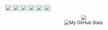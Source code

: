 <p align="center">
  <a href="https://twitter.com/Nishan_CW">
    <img align="left" alt="Nishan's Twitter" width="22px" src="https://cdn.jsdelivr.net/npm/simple-icons@v3/icons/twitter.svg" />
  </a>
  <a href="https://www.linkedin.com/in/nishanchathuranga">
    <img align="left" alt="Nishan's Linkdein" width="22px" src="https://cdn.jsdelivr.net/npm/simple-icons@v3/icons/linkedin.svg" />
  </a>
  <a href="https://github.com/nishanc">
    <img align="left" alt="Nishan's Github" width="22px" src="https://cdn.jsdelivr.net/npm/simple-icons@v3/icons/github.svg" />
  </a>
  <a href="https://www.instagram.com/nishan_cw">
    <img align="left" alt="Nishan's Instagram" width="22px" src="https://cdn.jsdelivr.net/npm/simple-icons@v3/icons/instagram.svg" />
  </a>
  <a href="https://www.facebook.com/Nishan.C.Wickramarathna">
    <img align="left" alt="Nishan's Facebook" width="22px" src="https://cdn.jsdelivr.net/npm/simple-icons@v3/icons/facebook.svg" />
  </a>
  <a href="https://medium.com/@nishancw">
    <img align="left" alt="Nishan's Medium" width="22px" src="https://cdn.jsdelivr.net/npm/simple-icons@v3/icons/medium.svg" />
  </a>
  <br/><br/>
  <a href="https://github.com/nishanc">
    <img align="center" src="https://github-readme-stats.vercel.app/api/top-langs/?username=nishanc&theme=radical" />
  </a>
  <br/>
  <img src="https://github-readme-stats.vercel.app/api?username=nishanc&&show_icons=true&theme=radical&line_height=27&v=5" alt="My GitHub Stats" />
</p>
<!--
**nishanc/nishanc** is a ✨ _special_ ✨ repository because its `README.md` (this file) appears on your GitHub profile.

Here are some ideas to get you started:

- 🔭 I’m currently working on ...
- 🌱 I’m currently learning ...
- 👯 I’m looking to collaborate on ...
- 🤔 I’m looking for help with ...
- 💬 Ask me about ...
- 📫 How to reach me: ...
- 😄 Pronouns: ...
- ⚡ Fun fact: ...
-->
